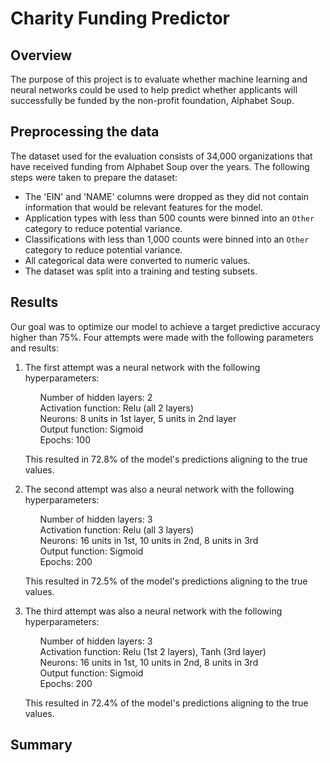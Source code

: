 # Charity Funding Predictor

## Overview
The purpose of this project is to evaluate whether machine learning and neural networks could be used to help predict whether applicants will successfully be funded by the non-profit foundation, Alphabet Soup.

## Preprocessing the data
The dataset used for the evaluation consists of 34,000 organizations that have received funding from Alphabet Soup over the years.
The following steps were taken to prepare the dataset:
* The 'EIN' and 'NAME' columns were dropped as they did not contain information that would be relevant features for the model.
* Application types with less than 500 counts were binned into an `Other` category to reduce potential variance.
* Classifications with less than 1,000 counts were binned into an `Other` category to reduce potential variance.
* All categorical data were converted to numeric values.
* The dataset was split into a training and testing subsets.

## Results
Our goal was to optimize our model to achieve a target predictive accuracy higher than 75%. Four attempts were made with the following parameters and results:
1. The first attempt was a neural network with the following hyperparameters:
    <ul>Number of hidden layers: 2</ul>
    <ul>Activation function: Relu (all 2 layers)</ul>
    <ul>Neurons: 8 units in 1st layer, 5 units in 2nd layer</ul>
    <ul>Output function: Sigmoid</ul>
    <ul>Epochs: 100</ul>

    This resulted in 72.8% of the model's predictions aligning to the true values.

2. The second attempt was also a neural network with the following hyperparameters:
    <ul>Number of hidden layers: 3</ul>
    <ul>Activation function: Relu (all 3 layers)</ul>
    <ul>Neurons: 16 units in 1st, 10 units in 2nd, 8 units in 3rd</ul>
    <ul>Output function: Sigmoid</ul>
    <ul>Epochs: 200</ul>
    
    This resulted in 72.5% of the model's predictions aligning to the true values.

3. The third attempt was also a neural network with the following hyperparameters:
    <ul>Number of hidden layers: 3</ul>
    <ul>Activation function: Relu (1st 2 layers), Tanh (3rd layer)</ul>
    <ul>Neurons: 16 units in 1st, 10 units in 2nd, 8 units in 3rd</ul>
    <ul>Output function: Sigmoid</ul>
    <ul>Epochs: 200</ul>
    
    This resulted in 72.4% of the model's predictions aligning to the true values.

## Summary